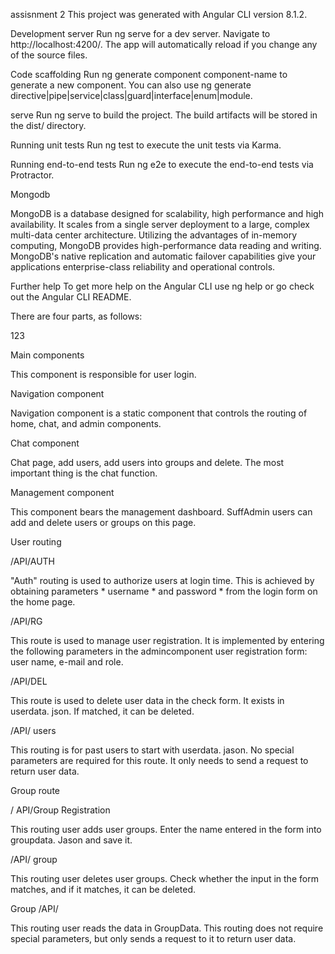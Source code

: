 assisnment 2
This project was generated with Angular CLI version 8.1.2.

Development server
Run ng serve for a dev server. Navigate to http://localhost:4200/. The app will automatically reload if you change any of the source files.

Code scaffolding
Run ng generate component component-name to generate a new component. You can also use ng generate directive|pipe|service|class|guard|interface|enum|module.

serve
Run ng serve to build the project. The build artifacts will be stored in the dist/ directory.

Running unit tests
Run ng test to execute the unit tests via Karma.

Running end-to-end tests
Run ng e2e to execute the end-to-end tests via Protractor.

Mongodb

MongoDB is a database designed for scalability, high performance and high availability. It scales from a single server deployment to a large, complex multi-data center architecture. Utilizing the advantages of in-memory computing, MongoDB provides high-performance data reading and writing. MongoDB's native replication and automatic failover capabilities give your applications enterprise-class reliability and operational controls.

Further help
To get more help on the Angular CLI use ng help or go check out the Angular CLI README.



There are four parts, as follows:



123

Main components



This component is responsible for user login.





Navigation component



Navigation component is a static component that controls the routing of home, chat, and admin components.





Chat component



Chat page, add users, add users into groups and delete. The most important thing is the chat function.





Management component



This component bears the management dashboard. SuffAdmin users can add and delete users or groups on this page.





User routing



/API/AUTH



"Auth" routing is used to authorize users at login time. This is achieved by obtaining parameters * username * and password * from the login form on the home page.





/API/RG



This route is used to manage user registration. It is implemented by entering the following parameters in the admincomponent user registration form: user name, e-mail and role.





/API/DEL



This route is used to delete user data in the check form. It exists in userdata. json. If matched, it can be deleted.





/API/ users



This routing is for past users to start with userdata. jason. No special parameters are required for this route. It only needs to send a request to return user data.





Group route



/ API/Group Registration



This routing user adds user groups. Enter the name entered in the form into groupdata. Jason and save it.





/API/ group



This routing user deletes user groups. Check whether the input in the form matches, and if it matches, it can be deleted.





Group /API/



This routing user reads the data in GroupData. This routing does not require special parameters, but only sends a request to it to return user data.
